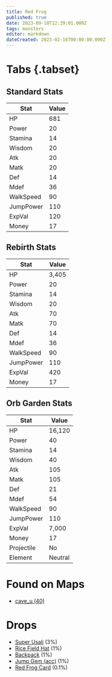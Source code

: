 ```yaml
---
title: Red Frog
published: true
date: 2023-09-10T22:39:01.000Z
tags: monsters
editor: markdown
dateCreated: 2023-02-16T00:00:00.000Z
---
```


# Tabs {.tabset}

## Standard Stats

|Stat|Value|
|-|-|
|HP|681|
|Power|20|
|Stamina|14|
|Wisdom|20|
|Atk|20|
|Matk|20|
|Def|14|
|Mdef|36|
|WalkSpeed|90|
|JumpPower|110|
|ExpVal|120|
|Money|17|
## Rebirth Stats

|Stat|Value|
|-|-|
|HP|3,405|
|Power|20|
|Stamina|14|
|Wisdom|20|
|Atk|70|
|Matk|70|
|Def|14|
|Mdef|36|
|WalkSpeed|90|
|JumpPower|110|
|ExpVal|420|
|Money|17|
## Orb Garden Stats

|Stat|Value|
|-|-|
|HP|16,120|
|Power|40|
|Stamina|14|
|Wisdom|40|
|Atk|105|
|Matk|105|
|Def|21|
|Mdef|54|
|WalkSpeed|90|
|JumpPower|110|
|ExpVal|7,000|
|Money|17|
|Projectile|No|
|Element|Neutral|

# Found on Maps
 * [cave_u (40)](/maps/cave_u)

# Drops
 * [Super Usali](/items/super-usali) (3%)
 * [Rice Field Hat](/items/rice-field-hat) (1%)
 * [Backpack](/items/backpack) (1%)
 * [Jump Gem (acc)](/items/jump-gem-acc) (1%)
 * [Red Frog Card](/items/red-frog-card) (0.1%)
